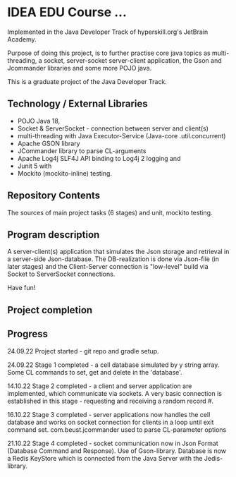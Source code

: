 # IDEA EDU Course ...

Implemented in the Java Developer Track of hyperskill.org's JetBrain Academy.

Purpose of doing this project, is to further practise core java topics as multi-threading, a socket,
server-socket server-client application, the Gson and Jcommander libraries and some more POJO java.

This is a graduate project of the Java Developer Track.

## Technology / External Libraries

- POJO Java 18,
- Socket & ServerSocket - connection between server and client(s)
- multi-threading with Java Executor-Service (Java-core .util.concurrent)
- Apache GSON library
- JCommander library to parse CL-arguments
- Apache Log4j SLF4J API binding to Log4j 2 logging and
- Junit 5 with
- Mockito (mockito-inline) testing.

## Repository Contents

The sources of main project tasks (6 stages) and unit, mockito testing.

## Program description

A server-client(s) application that simulates the Json storage and retrieval in a server-side
Json-database. The DB-realization is done via Json-file (in later stages) and the
Client-Server connection is "low-level" build via Socket to ServerSocket connections.

Have fun!

## Project completion

[//]: # (Project was completed on 20.09.22.)

## Progress

24.09.22 Project started - git repo and gradle setup.

24.09.22 Stage 1 completed - a cell database simulated by y string array. Some CL commands to set, get and delete in 
the 'database'.

14.10.22 Stage 2 completed - a client and server application are implemented, which communicate via sockets. A very
basic connection is established in this stage - requesting and receiving a random record #.

16.10.22 Stage 3 completed - server applications now handles the cell database and works on socket connection
for clients in a loop until exit command set. com.beust.jcommander used to parse CL-parameter options

21.10.22 Stage 4 completed - socket communication now in Json Format (Database Command and Response). Use of Gson-library.
Database is now a Redis KeyStore which is connected from the Java Server with the Jedis-library.